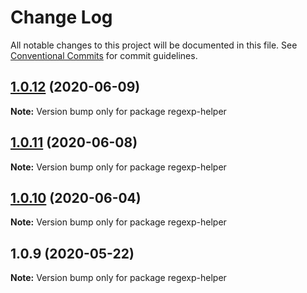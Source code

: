 # Change Log

All notable changes to this project will be documented in this file.
See [Conventional Commits](https://conventionalcommits.org) for commit guidelines.

## [1.0.12](https://github.com/bluelovers/ws-regexp/compare/regexp-helper@1.0.11...regexp-helper@1.0.12) (2020-06-09)

**Note:** Version bump only for package regexp-helper





## [1.0.11](https://github.com/bluelovers/ws-regexp/compare/regexp-helper@1.0.10...regexp-helper@1.0.11) (2020-06-08)

**Note:** Version bump only for package regexp-helper





## [1.0.10](https://github.com/bluelovers/ws-regexp/compare/regexp-helper@1.0.9...regexp-helper@1.0.10) (2020-06-04)

**Note:** Version bump only for package regexp-helper





## 1.0.9 (2020-05-22)

**Note:** Version bump only for package regexp-helper
